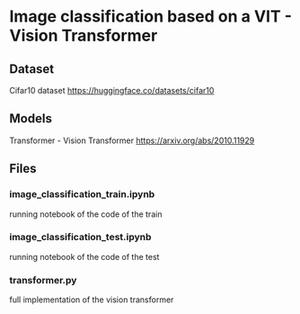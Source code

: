 # Image classification based on a VIT - Vision Transformer
## Dataset
Cifar10 dataset
<a> https://huggingface.co/datasets/cifar10 </a>
## Models
Transformer - Vision Transformer
<a> https://arxiv.org/abs/2010.11929 </a>

## Files
### image_classification_train.ipynb
running notebook of the code of the train
### image_classification_test.ipynb
running notebook of the code of the test
### transformer.py
full implementation of the vision transformer

